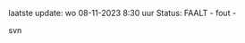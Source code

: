 laatste update: 
wo 08-11-2023  8:30   uur 
Status: FAALT - fout - 
<div class="service R">svn</div>